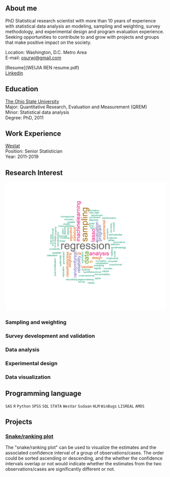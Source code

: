 
## About me

PhD Statistical research scientist with more than 10 years of experience with statistical data analysis an modeling, sampling and weighting, survey methodology, and experimental design and program evaluation experience. Seeking opportunities to contribute to and grow with projects and groups that make positive impact on the society.  

Location:  Washington, D.C. Metro Area        
E-mail:    osurwj@gmail.com 

[Resume](WEIJIA REN resume.pdf)         
[Linkedin](https://www.linkedin.com/in/weijia-ren-6b885311/)

## Education 

[The Ohio State University](https://www.osu.edu)   
Major: Quantitative Research, Evaluation and Measurement (QREM)   
Minor: Statistical data analysis  
Degree: PhD, 2011         


## Work Experience 

[Westat](http://www.westat.com)    
Position: Senior Statistician    
Year: 2011-2019 


## Research Interest        
![](myskill.png)

### Sampling and weighting 

### Survey development and validation 

### Data analysis 

### Experimental design 

### Data visualization 



## Programming language         
`SAS` `R` `Python` `SPSS` `SQL` `STATA` `WesVar` `Sudaan` `HLM` `WinBugs` `LISREAL` `AMOS` 

## Projects

### [Snake/ranking plot](https://weijia-ren.github.io/PIAAC-snake-plot/)

The "snake/ranking plot" can be used to visualize the estimates and the associated confidence interval of a group of observations/cases. The order could be sorted ascending or descending, and the whether the confidence intervals overlap or not would indicate whether the estimates from the two observations/cases are significantly different or not. 










